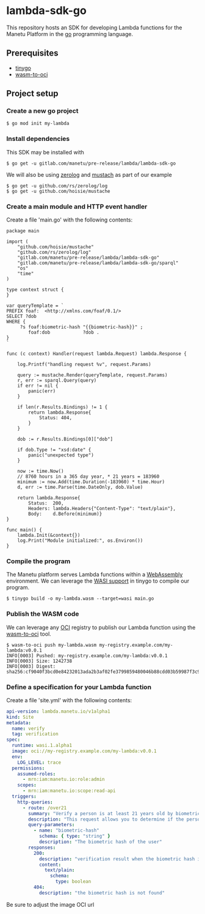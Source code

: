 # lambda-sdk-go

This repository hosts an SDK for developing Lambda functions for the Manetu Platform in the [go](https://go.dev/) programming language.

## Prerequisites

- [tinygo](https://tinygo.org/)
- [wasm-to-oci](https://github.com/engineerd/wasm-to-oci)

## Project setup

### Create a new go project

``` shell
$ go mod init my-lambda
```

### Install dependencies

This SDK may be installed with

``` shell
$ go get -u gitlab.com/manetu/pre-release/lambda/lambda-sdk-go
```

We will also be using [zerolog](https://github.com/rs/zerolog) and [mustach](https://github.com/hoisie/mustache) as part of our example

``` shell
$ go get -u github.com/rs/zerolog/log
$ go get -u github.com/hoisie/mustache
```

### Create a main module and HTTP event handler

Create a file 'main.go' with the following contents:

``` golang
package main

import (
	"github.com/hoisie/mustache"
	"github.com/rs/zerolog/log"
	"gitlab.com/manetu/pre-release/lambda/lambda-sdk-go"
	"gitlab.com/manetu/pre-release/lambda/lambda-sdk-go/sparql"
	"os"
	"time"
)

type context struct {
}

var queryTemplate = `
PREFIX foaf:  <http://xmlns.com/foaf/0.1/> 
SELECT ?dob
WHERE { 
     ?s foaf:biometric-hash "{{biometric-hash}}" ;
        foaf:dob            ?dob .
}
`

func (c context) Handler(request lambda.Request) lambda.Response {

	log.Printf("handling request %v", request.Params)

	query := mustache.Render(queryTemplate, request.Params)
	r, err := sparql.Query(query)
	if err != nil {
		panic(err)
	}

	if len(r.Results.Bindings) != 1 {
		return lambda.Response{
			Status: 404,
		}
	}

	dob := r.Results.Bindings[0]["dob"]

	if dob.Type != "xsd:date" {
		panic("unexpected type")
	}

	now := time.Now()
	// 8760 hours in a 365 day year, * 21 years = 183960
	minimum := now.Add(time.Duration(-183960) * time.Hour)
	d, err := time.Parse(time.DateOnly, dob.Value)

	return lambda.Response{
		Status:  200,
		Headers: lambda.Headers{"Content-Type": "text/plain"},
		Body:    d.Before(minimum)}
}

func main() {
	lambda.Init(&context{})
	log.Print("Module initialized:", os.Environ())
}

```

### Compile the program

The Manetu platform serves Lambda functions within a [WebAssembly](https://webassembly.org/) environment.  We can leverage the [WASI support](https://tinygo.org/docs/guides/webassembly/wasi/) in tinygo to compile our program.

``` shell
$ tinygo build -o my-lambda.wasm --target=wasi main.go
```

### Publish the WASM code

We can leverage any [OCI](https://opencontainers.org/) registry to publish our Lambda function using the [wasm-to-oci](https://github.com/engineerd/wasm-to-oci) tool.

``` shell
$ wasm-to-oci push my-lambda.wasm my-registry.example.com/my-lambda:v0.0.1
INFO[0003] Pushed: my-registry.example.com/my-lambda:v0.0.1
INFO[0003] Size: 1242738
INFO[0003] Digest: sha256:cf9040f3bcd0e84232013ada2b3af02fe3799859480046b88cdd03b59987f3c9
```

### Define a specification for your Lambda function

Create a file 'site.yml' with the following contents:

``` yaml
api-version: lambda.manetu.io/v1alpha1
kind: Site
metadata:
  name: verify
  tag: verification
spec:
  runtime: wasi.1.alpha1
  image: oci://my-registry.example.com/my-lambda:v0.0.1
  env:
    LOG_LEVEL: trace
  permissions:
    assumed-roles:
      - mrn:iam:manetu.io:role:admin
    scopes:
      - mrn:iam:manetu.io:scope:read-api
  triggers:
    http-queries:
      - route: /over21
        summary: "Verify a person is at least 21 years old by biometric hash"
        description: "This request allows you to determine if the person identified by a biometric hash is at least 21 years old as of the time the call is made."
        query-parameters:
          - name: "biometric-hash"
            schema: { type: "string" }
            description: "The biometric hash of the user"
        responses:
          200:
            description: "verification result when the biometric hash is valid"
            content:
              text/plain:
                schema:
                  type: boolean
          404:
            description: "the biometric hash is not found"
```

Be sure to adjust the image OCI url
